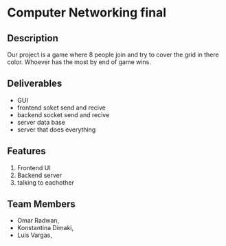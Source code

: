 # Computer Networking final
## Description
Our project is a game where 8 people join and try to cover the grid in there color. Whoever has the most by end of game wins.
## Deliverables
- GUI
- frontend soket send and recive
- backend socket send and recive
- server data base
- server that does everything
## Features
1. Frontend UI
2. Backend server
3. talking to eachother
## Team Members
- Omar Radwan, <Role>
- Konstantina Dimaki, <Role>
- Luis Vargas, <Role>